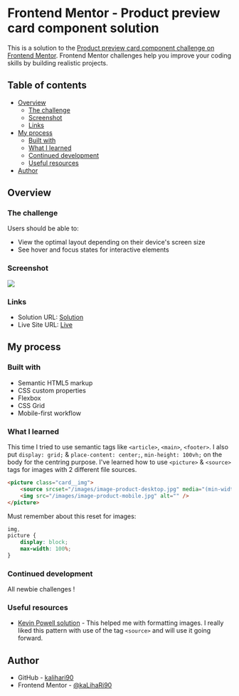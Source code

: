 # Frontend Mentor - Product preview card component solution

This is a solution to the [Product preview card component challenge on Frontend Mentor](https://www.frontendmentor.io/challenges/product-preview-card-component-GO7UmttRfa). Frontend Mentor challenges help you improve your coding skills by building realistic projects.

## Table of contents

- [Overview](#overview)
  - [The challenge](#the-challenge)
  - [Screenshot](#screenshot)
  - [Links](#links)
- [My process](#my-process)
  - [Built with](#built-with)
  - [What I learned](#what-i-learned)
  - [Continued development](#continued-development)
  - [Useful resources](#useful-resources)
- [Author](#author)

## Overview

### The challenge

Users should be able to:

- View the optimal layout depending on their device's screen size
- See hover and focus states for interactive elements

### Screenshot

![](./images/screenshot.jpg)

### Links

- Solution URL: [Solution](https://github.com/kalihari90/frontend-mentor-5)
- Live Site URL: [Live](https://kalihari90.github.io/frontend-mentor-5/)

## My process

### Built with

- Semantic HTML5 markup
- CSS custom properties
- Flexbox
- CSS Grid
- Mobile-first workflow

### What I learned

This time I tried to use semantic tags like `<article>`, `<main>`, `<footer>`.
I also put `display: grid;` & `place-content: center;`, `min-height: 100vh;` on the body for the centring purpose.
I've learned how to use `<picture>` & `<source>` tags for images with 2 different file sources.

```html
<picture class="card__img">
	<source srcset="/images/image-product-desktop.jpg" media="(min-width: 600px)" />
	<img src="/images/image-product-mobile.jpg" alt="" />
</picture>
```

Must remember about this reset for images:

```css
img,
picture {
	display: block;
	max-width: 100%;
}
```

### Continued development

All newbie challenges !

### Useful resources

- [Kevin Powell solution](https://www.youtube.com/watch?v=B2WL6KkqhLQ&t=1102s&ab_channel=KevinPowell) - This helped me with formatting images. I really liked this pattern with use of the tag `<source>` and will use it going forward.

## Author

- GitHub - [kalihari90](https://github.com/kalihari90)
- Frontend Mentor - [@kaLihaRi90](https://www.frontendmentor.io/profile/kalihari90)
